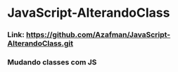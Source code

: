 # JavaScript-AlterandoClass
### Link: https://github.com/Azafman/JavaScript-AlterandoClass.git
### Mudando classes com JS
